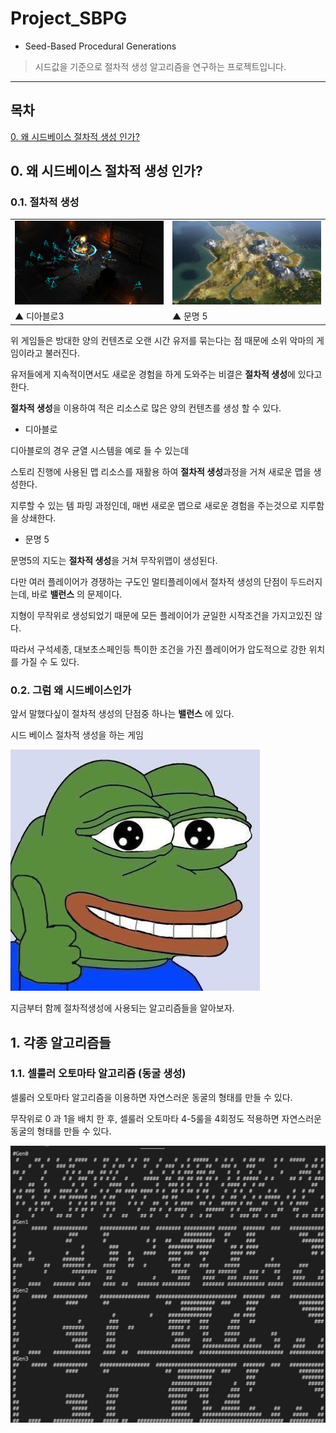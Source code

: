 # Project_SBPG
* Seed-Based Procedural Generations

> 시드값을 기준으로 절차적 생성 알고리즘을 연구하는 프로젝트입니다.  
---
## 목차

[0. 왜 시드베이스 절차적 생성 인가?](##0.-왜-시드베이스-절차적-생성-인가?)

## 0. 왜 시드베이스 절차적 생성 인가?

### 0.1. 절차적 생성

<table width="100%" text-align="center" >
    <tr>
        <td width="50%">
            <img src="./readmeimg/01diablo.jpg">
        </td>
        <td width="50%">
            <img src="./readmeimg/01civ.jpg">
        </td>
    </tr>
    <tr>
        <td>
            ▲ 디아블로3
        </td>
        <td>
            ▲ 문명 5
        </td>
    </tr>
</table>

위 게임들은 방대한 양의 컨텐츠로 오랜 시간 유저를 묶는다는 점 때문에 소위 악마의 게임이라고 불러진다. 

유저들에게 지속적이면서도 새로운 경험을 하게 도와주는 비결은 **절차적 생성**에 있다고 한다.

**절차적 생성**을 이용하여 적은 리소스로 많은 양의 컨텐츠를 생성 할 수 있다.

* 디아블로
 
 디아블로의 경우 균열 시스템을 예로 들 수 있는데
 
 스토리 진행에 사용된 맵 리소스를 재활용 하여 **절차적 생성**과정을 거쳐 새로운 맵을 생성한다.
 
 지루할 수 있는 템 파밍 과정인데, 매번 새로운 맵으로 새로운 경험을 주는것으로 지루함을 상쇄한다.
 
* 문명 5
 
 문명5의 지도는 **절차적 생성**을 거쳐 무작위맵이 생성된다.
 
 다만 여러 플레이어가 경쟁하는 구도인 멀티플레이에서 절차적 생성의 단점이 두드러지는데, 바로 **밸런스** 의 문제이다. 
 
 지형이 무작위로 생성되었기 때문에 모든 플레이어가 균일한 시작조건을 가지고있진 않다.
 
 따라서 구석세종, 대보초스페인등 특이한 조건을 가진 플레이어가 압도적으로 강한 위치를 가질 수 도 있다.

### 0.2. 그럼 왜 시드베이스인가

앞서 말했다싶이 절차적 생성의 단점중 하나는 **밸런스** 에 있다.

시드 베이스 절차적 생성을 하는 게임 


![pepeb](./readmeimg/pepeb.jpg)

지금부터 함께 절차적생성에 사용되는 알고리즘들을 알아보자.

## 1. 각종 알고리즘들

### 1.1. 셀룰러 오토마타 알고리즘 (동굴 생성)

셀룰러 오토마타 알고리즘을 이용하면 자연스러운 동굴의 형태를 만들 수 있다.

무작위로 0 과 1을 배치 한 후, 셀룰러 오토마타 4-5룰을 4회정도 적용하면 자연스러운 동굴의 형태를 만들 수 있다.

![10](./readmeimg/10genjava.png)
